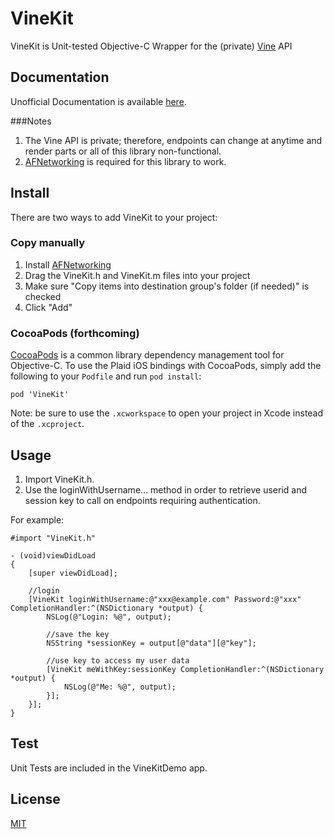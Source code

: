 VineKit
=======

VineKit is Unit-tested Objective-C Wrapper for the (private) [Vine](https://vine.co/) API  

## Documentation
Unofficial Documentation is available [here](https://github.com/starlock/vino/wiki/API-Reference).

###Notes
1. The Vine API is private; therefore, endpoints can change at anytime and render parts or all of this library non-functional. 
1. [AFNetworking](http://afnetworking.com/) is required for this library to work.

## Install
There are two ways to add VineKit to your project:

### Copy manually

1. Install [AFNetworking](https://github.com/AFNetworking/AFNetworking)
1. Drag the VineKit.h and VineKit.m files into your project
1. Make sure "Copy items into destination group's folder (if needed)" is checked
1. Click "Add"

### CocoaPods (forthcoming)

[CocoaPods](http://cocoapods.org/) is a common library dependency management tool for Objective-C.  To use the Plaid iOS bindings with CocoaPods, simply add the following to your `Podfile` and run `pod install`:

    pod 'VineKit'

Note: be sure to use the `.xcworkspace` to open your project in Xcode instead of the `.xcproject`.

## Usage

1. Import VineKit.h. 
1. Use the loginWithUsername... method in order to retrieve userid and session key to call on endpoints requiring authentication. 

For example:

```objc
#import "VineKit.h"

- (void)viewDidLoad
{
    [super viewDidLoad];

    //login
    [VineKit loginWithUsername:@"xxx@example.com" Password:@"xxx" CompletionHandler:^(NSDictionary *output) {
    	NSLog(@"Login: %@", output);

    	//save the key
        NSString *sessionKey = output[@"data"][@"key"];

        //use key to access my user data
        [VineKit meWithKey:sessionKey CompletionHandler:^(NSDictionary *output) {
            NSLog(@"Me: %@", output);
        }];
    }];
}
```

## Test

Unit Tests are included in the VineKitDemo app.

## License
[MIT](https://github.com/sapanbhuta/plaid-ios/blob/master/LICENSE)